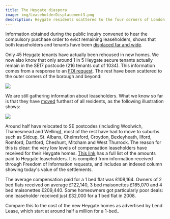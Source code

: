 ```yaml
---
title: The Heygate diaspora
image: img/LeaseholderDisplacement3.png
description: Heygate residents scattered to the four corners of London.
---
```

Information obtained during the public inquiry convened to hear the compulsory purchase order to evict remaining leaseholders, shows that both leaseholders and tenants have been [displaced far and wide](https://35percent.org/the-heygate-diaspora/).

Only 45 Heygate tenants have actually been rehoused in new homes. We now also know that only around 1 in 5 Heygate secure tenants actually remain in the SE17 postcode (216 tenants out of 1034). This information comes from a response to an [FOI request](https://www.whatdotheyknow.com/request/analysis_of_displaced_heygate_re#incoming-394155). The rest have been scattered to the outer corners of the borough and beyond:

![](https://heygate.github.io/img/DisplacedTenants.png)

We are still gathering information about leaseholders. What we know so far is that they have [moved](https://maps.google.co.uk/maps/ms?msid=206540700955382422085.0004ddeb74e646a7276ee&msa=0&ll=51.541211,0.223846&spn=0.699521,1.234589) furthest of all residents, as the following illustration shows:  

![](https://crappistmartin.github.io/images/LeaseholderDisplacement3.png)

Around half have relocated to SE postcodes (including Woolwich, Thamesmead and Welling), most of the rest have had to move to suburbs such as Sidcup, St. Albans, Chelmsford, Croydon, Bexleyheath, Ilford, Romford, Dartford, Cheshunt, Mitcham and West Thurrock. The reason for this is clear: the very low levels of compensation leaseholders have received for their Heygate homes. [This link](https://crappistmartin.github.io/images/LBSHeygateacquisitionsOct2012.xls) has a full list of the amounts paid to Heygate leaseholders. It is compiled from information received through Freedom of Information requests, and includes an indexed column showing today's value of the settlements.

The average compensation paid for a 1 bed flat was £108,164. Owners of 2 bed flats received on average £122,140, 3 bed maisonettes £185,070 and 4 bed maisonettes £209,440. Some homeowners got particularly poor deals: one leaseholder received just £32,000 for a 1 bed flat in 2008. 

Compare this to the cost of the new Heygate homes as advertised by Lend Lease, which start at around half a million for a 1-bed..